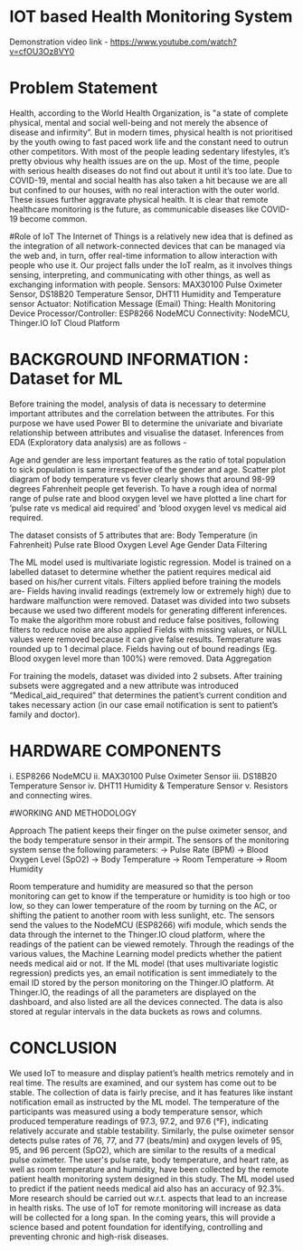 # IOT based Health Monitoring System

Demonstration video link - https://www.youtube.com/watch?v=cfOU3Oz8VY0 

# Problem Statement

Health, according to the World Health Organization, is "a state of complete physical, 
mental and social well-being and not merely the absence of disease and infirmity”. 
But in modern times, physical health is not prioritised by the youth owing to fast paced work life and the constant need to outrun other competitors. With most of the people leading sedentary lifestyles, it’s pretty obvious why health issues are on the up. Most of the time, people with serious health diseases do not find out about it until it’s too late. 
Due to COVID-19, mental and social health has also taken a hit because we are all but confined to our houses, with no real interaction with the outer world. These issues further aggravate physical health. It is clear that remote healthcare monitoring is the future, as communicable diseases like COVID-19 become common.

#Role of IoT
The Internet of Things is a relatively new idea that is defined as the integration of all network-connected devices that can be managed via the web and, in turn, offer real-time information to allow interaction with people who use it.
Our project falls under the IoT realm, as it involves things sensing, interpreting, and communicating with other things, as well as exchanging information with people.
Sensors: MAX30100 Pulse Oximeter Sensor, DS18B20 Temperature Sensor, DHT11 Humidity and Temperature sensor
Actuator: Notification Message (Email)
Thing: Health Monitoring Device
Processor/Controller: ESP8266 NodeMCU
Connectivity: NodeMCU, Thinger.IO IoT Cloud Platform

# BACKGROUND INFORMATION : Dataset for  ML
Before training the model, analysis of data is necessary to determine important attributes and the correlation between the attributes. For this purpose we have used Power BI to determine the univariate and bivariate relationship between attributes and visualise the dataset. Inferences from EDA (Exploratory data analysis) are as follows -

Age and gender are less important features as the ratio of total population to sick population is same irrespective of the gender and age.
Scatter plot diagram of body temperature vs fever clearly shows that around 98-99 degrees Fahrenheit people get feverish.
To have a rough idea of normal range of pulse rate and blood oxygen level we have plotted a line chart for ‘pulse rate vs medical aid required’ and ‘blood oxygen level vs medical aid required.

The dataset consists of 5 attributes that are:
Body Temperature (in Fahrenheit) 
Pulse rate 
Blood Oxygen Level
Age
Gender
Data Filtering

The ML model used is multivariate logistic regression. Model is trained on a labelled dataset to determine whether the patient requires medical aid based on his/her current vitals. Filters applied before training the models are-
Fields having invalid readings (extremely low or extremely high) due to hardware malfunction were removed.
Dataset was divided into two subsets because we used two different models for generating different inferences.
To make the algorithm more robust and reduce false positives, following filters to reduce noise are also applied
Fields with missing values, or NULL values were removed because it can give false results.
Temperature was rounded up to 1 decimal place.
Fields having out of bound readings (Eg. Blood oxygen level more than 100%) were removed.
Data Aggregation 

For training the models, dataset was divided into 2 subsets. After training subsets were aggregated and a new attribute was introduced “Medical_aid_required” that determines the patient’s current condition and takes necessary action (in our case email notification is sent to patient’s family and doctor).

# HARDWARE COMPONENTS

i. ESP8266 NodeMCU 
ii. MAX30100 Pulse Oximeter Sensor
iii. DS18B20 Temperature Sensor
iv. DHT11 Humidity & Temperature Sensor
v. Resistors and connecting wires.

#WORKING AND METHODOLOGY

Approach
The patient keeps their finger on the pulse oximeter sensor, and the body temperature sensor in their armpit. 
The sensors of the monitoring system sense the following parameters:
-> Pulse Rate (BPM)
-> Blood Oxygen Level (SpO2)
-> Body Temperature
-> Room Temperature
-> Room Humidity

Room temperature and humidity are measured so that the person monitoring can get to know if the temperature or humidity is too high or too low, so they can lower temperature of the room by turning on the AC, or shifting the patient to another room with less sunlight, etc. The sensors send the values to the NodeMCU (ESP8266) wifi module, which sends the data through the internet to the Thinger.IO cloud platform, where the readings of the patient can be viewed remotely. 
Through the readings of the various values, the Machine Learning model predicts whether the patient needs medical aid or not. If the ML model (that uses multivariate logistic regression) predicts yes, an email notification is sent immediately to the email ID stored by the person monitoring on the Thinger.IO platform.
At Thinger.IO, the readings of all the parameters are displayed on the dashboard, and also listed are all the devices connected. The data is also stored at regular intervals in the data buckets as rows and columns.

# CONCLUSION
We used IoT to measure and display patient’s health metrics remotely and in real time.
The results are examined, and our system has come out to be stable. The collection of data is fairly precise, and it has features like instant notification email as instructed by the ML model.
The temperature of the participants was measured using a body temperature sensor, which produced temperature readings of 97.3, 97.2, and 97.6 (°F), indicating relatively accurate and stable testability. Similarly, the pulse oximeter sensor detects pulse rates of 76, 77, and 77 (beats/min) and oxygen levels of 95, 95, and 96 percent (SpO2), which are similar to the results of a medical pulse oximeter.
The user's pulse rate, body temperature, and heart rate, as well as room temperature and humidity, have been collected by the remote patient health monitoring system designed in this study. The ML model used to predict if the patient needs medical aid also has an accuracy of 92.3%. 
More research should be carried out w.r.t. aspects that lead to an increase in health risks. The use of IoT for remote monitoring will increase as data will be collected for a long span. In the coming years, this will provide a science based and potent foundation for identifying, controlling and preventing chronic and high-risk diseases.
















